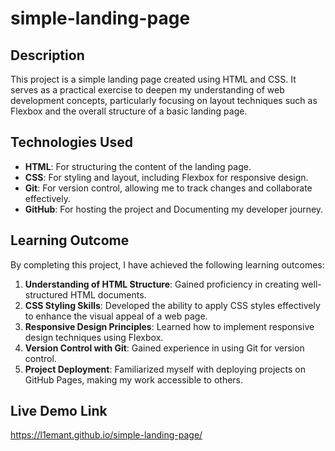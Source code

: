# simple-landing-page

## Description

This project is a simple landing page created using HTML and CSS. It serves as a practical exercise to deepen my understanding of web development concepts, particularly focusing on layout techniques such as Flexbox and the overall structure of a basic landing page.

## Technologies Used

- **HTML**: For structuring the content of the landing page.
- **CSS**: For styling and layout, including Flexbox for responsive design.
- **Git**: For version control, allowing me to track changes and collaborate effectively.
- **GitHub**: For hosting the project and Documenting my developer journey. 

## Learning Outcome 

By completing this project, I have achieved the following learning outcomes:

1. **Understanding of HTML Structure**: Gained proficiency in creating well-structured HTML documents.
2. **CSS Styling Skills**: Developed the ability to apply CSS styles effectively to enhance the visual appeal of a web page.
3. **Responsive Design Principles**: Learned how to implement responsive design techniques using Flexbox.
4. **Version Control with Git**: Gained experience in using Git for version control.
5. **Project Deployment**: Familiarized myself with deploying projects on GitHub Pages, making my work accessible to others.

## Live Demo Link

https://l1emant.github.io/simple-landing-page/